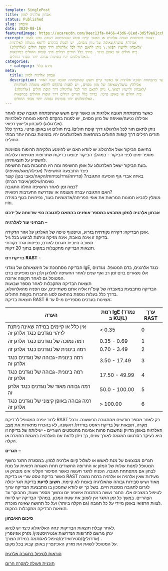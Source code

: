 ```yaml
---
template: SinglePost
title: אבחון אלרגיה למזון
status: Published
slug: איבחון
date: 2020-08-16
featuredImage: https://ucarecdn.com/0eec13fa-0466-43d6-81ed-3d5f9a82ccb3/
excerpt: כאשר מתפתחת תגובה אלרגית או כאשר קיים חשש שהתפתחה תגובה שכזו לאחר
  אכילה/ נגיעה/שאיפה של מזון מסוים, יש לפנות בהקדם לרופא מומחה לאלרגיות
  (אלרגולוג) לאבחון ולייעוץ רפואי.\ ניתן לתאם תור לכל אלרגולוג דרך קופת חולים/
  בית חולים או באופן פרטי. בדרך כלל תורים רגילים דרך קופות החולים במרפאות
  האלרגולוגים יהיו בזמינות גבוהה יותר מבתי החולים.
categories:
  - category: מידע כללי
meta:
  title: אבחון אלרגיה למזון
  description: כאשר מתפתחת תגובה אלרגית או כאשר קיים חשש שהתפתחה תגובה שכזו לאחר
    אכילה/ נגיעה/שאיפה של מזון מסוים, יש לפנות בהקדם לרופא מומחה לאלרגיות
    (אלרגולוג) לאבחון ולייעוץ רפואי.\ ניתן לתאם תור לכל אלרגולוג דרך קופת חולים/
    בית חולים או באופן פרטי. בדרך כלל תורים רגילים דרך קופות החולים במרפאות
    האלרגולוגים יהיו בזמינות גבוהה יותר מבתי החולים.
---
```

כאשר מתפתחת תגובה אלרגית או כאשר קיים חשש שהתפתחה תגובה שכזו לאחר אכילה/ נגיעה/שאיפה של מזון מסוים, יש לפנות בהקדם לרופא מומחה לאלרגיות (אלרגולוג) לאבחון ולייעוץ רפואי.\
ניתן לתאם תור לכל אלרגולוג דרך קופת חולים/ בית חולים או באופן פרטי. בדרך כלל תורים רגילים דרך קופות החולים במרפאות האלרגולוגים יהיו בזמינות גבוהה יותר מבתי החולים.

בתיאום הביקור אצל אלרגולוג יש לוודא האם יש להימנע מלקיחת תרופות מסוימות מספר ימים לפני הביקור - במהלך הביקור יבוצעו בדיקות שתרופות מסוימות עלולות להשפיע על תוצאותיהן. \
בעת הביקור ישאל האלרגולוג על אופן החשיפה ומה היו התגובות בעת החשיפה.\
כיצד התבצעה החשיפה? (אכילה/מגע/שאיפה)\
באיזה אברי גוף הופיעה התגובה? (פריחה/גרד/נפיחות/הקאה/כאבי בטן/ קוצר נשימה/עילפון/איבוד הכרה)\
כמה זמן לאחר החשיפה החלה התגובה?\
האם התגובה עברה מעצמה או שנדרשה התערבות רפואית?\
מומלץ להביא תמונות המראות את אופי הפריחה/אדמומיות בעור, נפיחויות בגוף במידה והיו.

**אבחון אלרגיה למזון מתבצע במספר אופנים בהתאם לתגובה כפי שדווחה על ידכם**

**תבחיני עור לאלרגיה** – 

אופן הבדיקה: דקירה נקודתית בזרוע, וטיפטוף טיפה של האלרגן על אזור הדקירה. \
בדיקה זו אינה כואבת, אינה מזיקה וניתנת לביצוע בכל גיל.\
תשובה חיובית תגרום לאודם, נפיחות וגרד נקודתי \
תוצאות הבדיקה מתקבלות במקום בתוך 20 דקות.

**בדיקת דם RAST** - 

הבדיקה מסתמכת על הימצאותם של נוגדני IgE, כנגד אלרגנים, בדם המטופל. נוגדנים אלו נשארים בדם זמן רב ואף שנים לאחר החשיפה לאלרגן ולכן הם מופיעים בדם המטופל גם לאחר תקופה ארוכה.\
תוצאות הבדיקה מתקבלות לאחר מספר שבועות \
הבדיקה מתבצעת במעבדה של קופ"ח אליה אתם משתייכים, עם הפניה מהאלרגולוג, בדרך כלל בעלות נוספת בהתאם לסוג החברות בקופת החולים.\
תוצאות בדיקת RAST מצוינות בערכים מספריים מ-0 עד 6:

| הערה                                                                 | רמת IgE (נמדד ב KU/L) | ערך RAST |
| -------------------------------------------------------------------- | --------------------- | -------- |
| אין כלל או קיימים במידה שאינה ניתנת לזיהוי  נוגדנים  כנגד  אלרגן  זה | < 0.35                | 0        |
| רמה נמוכה של  נוגדנים  כנגד  אלרגן  זה                               | 0.35 - 0.69           | 1        |
| רמה בינונית של  נוגדנים  כנגד  אלרגן  זה                             | 0.70 - 3.49           | 2        |
| רמה בינונית-גבוהה של  נוגדנים  כנגד  אלרגן  זה                       | 3.50 - 17.49          | 3        |
| רמה בינונית-גבוהה של  נוגדנים  כנגד  אלרגן  זה                       | 17.50 - 49.99         | 4        |
| רמה גבוהה מאוד של  נוגדנים  כנגד  אלרגן  זה                          | 50.0 - 100.00         | 5        |
| רמה גבוהה באופן קיצוני של  נוגדנים  כנגד  אלרגן  זה                  | \> 100.00             | 6        |

לרוב יופנה המטופל לבדיקת RAST רק לאחר מספר חודשים מהתגובה הראשונה. ובכל מקרה, תוצאות של בדיקת ראסט בודדת/ ראשונה, לא בהכרח מתארות את מצב האלרגיה באופן מדויק ונחשבות פחות אמינות מהטסטים העוריים - יעילותה של בדיקה זו היא בעיקר בסרטוט המגמה לאורך שנים, כך ניתן לדעת אם האלרגיה במגמת החמרה או הקלה.

**תגרים** – 

תגרים מבוצעים על מנת לאשש או לשלול קיום אלרגיה למזון. במסגרת התגר נחשף המטופל למנות עולות של המזון או התרופה החשודים תחת השגחה רפואית על מנת לבחון אם מתפתחת תגובה.
 הפניה לתגר תעשה כאשר הסיפור הקליני אינו מובהק או כאשר בדיקת טסט עורי או בדיקת RAST מעידות שאין אלרגיה או אלרגיה ברמה נמוכה מאוד ושיש סבירות גבוהה שהאלרגיה באמת לא קיימת. **חשוב לדעת** בדיקת תגר יכולה לגרום לתגובה מסכנת חיים. בשל כך יש לוודא שהמכון בו מתבצעת הבדיקה ערוך לטיפול במצבים אלו. התגר נעשה במתכונת אישפוז יום ונמשך מספר שעות, מהבוקר עד הצהריים. במשך כל זמן התגר אין לעזוב את שטח המכון. במהלך הבדיקה יש לדווח לצוות הרפואי באופן מיידי על כל תגובה (גם הקלה ביותר) ועל כל תחושה שאינה מוכרת. \
תוצאות הבדיקה מתקבלות במקום.



**סיכום האיבחון** 

לאחר קבלת תוצאות הבדיקות ינחה האלרגולוג כיצד יש לנהוג. \
ינתן מרשם לתרופות הנדרשות
 אנטיהיסטמין/ מזרק אפינפרין (אדרנלין)/סטירואידים/טיפול לאסתמה במידת הצורך
.\
על המטופל לשאת את מזרק האפינפרין באופן קבוע בכל מקום.





[הוראות לטיפול בתגובה אלרגית](/posts/טיפול-בתגובה-אלרגית/)

[תוכנית פעולה למקרה חרום](/files/emergency-plan.pdf)
